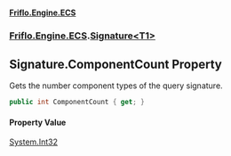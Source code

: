 #### [Friflo.Engine.ECS](index.md 'index')
### [Friflo.Engine.ECS](Friflo.Engine.ECS.md 'Friflo.Engine.ECS').[Signature&lt;T1&gt;](Signature_T1_.md 'Friflo.Engine.ECS.Signature<T1>')

## Signature<T1>.ComponentCount Property

Gets the number component types of the query signature.

```csharp
public int ComponentCount { get; }
```

#### Property Value
[System.Int32](https://docs.microsoft.com/en-us/dotnet/api/System.Int32 'System.Int32')